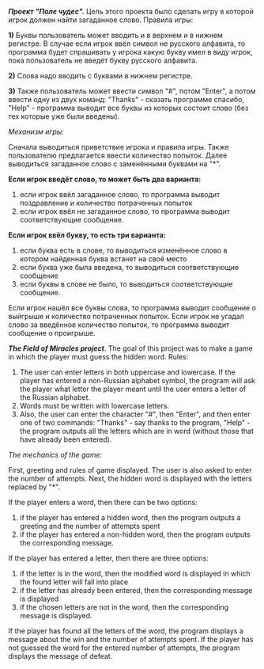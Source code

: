 ***Проект "Поле чудес".*** Цель этого проекта было сделать игру в которой игрок должен найти загаданное слово.
Правила игры:

**1)** Буквы пользователь может вводить и в верхнем и в нижнем регистре. В случае если игрок ввёл символ не русского алфавита, то программа будет спрашивать у игрока какую букву имел в виду игрок, пока пользователь не введёт букву русского алфавита.

**2)** Слова надо вводить с буквами в нижнем регистре.

**3)** Также пользователь может ввести символ "#", потом "Enter", а потом ввести одну из двух команд: "Thanks" - сказать программе спасибо, "Help" - программа выводит все буквы из которых состоит слово (без тех которые уже были введены). 

*Механизм игры:*

Сначала выводиться приветствие игрока и правила игры. Также пользователю предлагается ввести количество попыток. Далее выводиться загаданное слово с заменёнными буквами на "*". 

**Если игрок введёт слово, то может быть два варианта:**

1) если игрок ввёл загаданное слово, то программа выводит поздравление и  количество потраченных попыток
2) если игрок ввёл не загаданное слово, то программа выводит соответствующие сообщение. 

**Если игрок ввёл букву, то есть три варианта:**

1) если буква есть в слове, то выводиться изменённое слово в котором найденная буква встанет на своё место
2) если буква уже была введена, то выводиться соответствующие сообщение
3) если буквы в слове не было, то выводиться соответствующие сообщение.

Если игрок нашёл все буквы слова, то программа выводит сообщение о  выйгрыше и количество потраченных попыток. Если игрок не угадал слово за введённое количество попыток, то программа выводит сообщение о проигрыше.

***The Field of Miracles project***. The goal of this project was to make a game in which the player must guess the hidden word.
Rules:
1) The user can enter letters in both uppercase and lowercase. If the player has entered a non-Russian alphabet symbol, the program will ask the player what letter the player meant until the user enters a letter of the Russian alphabet.
2) Words must be written with lowercase letters.
3) Also, the user can enter the character "#", then "Enter", and then enter one of two commands: "Thanks" - say thanks to the program, "Help" - the program outputs all the letters which are in word (without those that have already been entered).

*The mechanics of the game:*

First, greeting and rules of game displayed. The user is also asked to enter the number of attempts. Next, the hidden word is displayed with the letters replaced by "*".

If the player enters a word, then there can be two options: 

1) if the player has entered a hidden word, then the program outputs a greeting and the number of attempts spent
2) if the player has entered a non-hidden word, then the program outputs the corresponding message. 

If the player has entered a letter, then there are three options: 
1) if the letter is in the word, then the modified word is displayed in which the found letter will fall into place
2) if the letter has already been entered, then the corresponding message is displayed
3) if the chosen letters are not in the word, then the corresponding message is displayed.

If the player has found all the letters of the word, the program displays a message about the win and the number of attempts spent. If the player has not guessed the word for the entered number of attempts, the program displays the message of defeat. 

